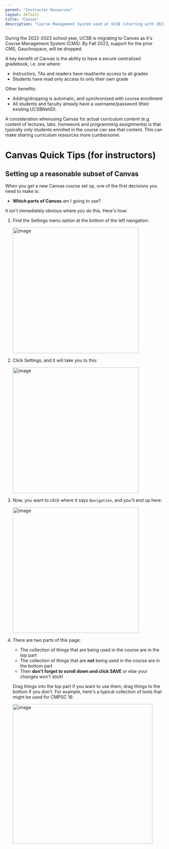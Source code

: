 ```yaml
---
parent: "Instructor Resources"
layout: default
title: "Canvas"
description: "Course Management System used at UCSB (starting with 2022-2023)"
---
```


During the 2022-2023 school year, UCSB is migrating to Canvas as it's 
Course Management System (CMS).  By Fall 2023, support for the prior CMS,
Gauchospace, will be dropped.

A key benefit of Canvas is the ability to have a secure centralized gradebook, i.e. one where:

* Instructors, TAs and readers have read/write access to all grades
* Students have read only access to only their own grade

Other benefits:

* Adding/dropping is automatic, and synchronized with course enrollment
* All students and faculty already have a username/password (their existing UCSBNetID).

A consideration whenusing Canvas for actual curriculum *content*  (e.g. content of lectures, labs, homework and programming
assignments) is that typically only students enrolled in the course can see that content.   This can make sharing curriculum resources more cumbersome.

# Canvas Quick Tips (for instructors)

## Setting up a reasonable subset of Canvas

When you get a new Canvas course set up, one of the first decisions you need to make is:

* **Which parts of Canvas** am I going to use?

It isn't immediately obvious where you do this.  Here's how:

1. Find the Settings menu option at the bottom of the left navigation:

   <img width="400" alt="image" src="https://user-images.githubusercontent.com/1119017/209006241-c4f1b1a0-bd08-4e62-8017-c7c9cc5f032b.png">
   
2. Click Settings, and it will take you to this:

   <img width="400" alt="image" src="https://user-images.githubusercontent.com/1119017/209006384-b7ebf585-7e68-4bbf-b6c3-ebeca9e029b5.png">
   
3. Now, you want to click where it says `Navigation`, and you'll end up here:

   <img width="400" alt="image" src="https://user-images.githubusercontent.com/1119017/209006434-72ade850-481d-4b99-ba13-ffa6738cb5ef.png">
 
4. There are two parts of this page:
   * The collection of things that are being used in the course are in the top part
   * The collection of things that are **not** being used in the course are in the bottom part
   * Then **don't forget to scroll down and click SAVE** or else your changes won't stick!
   
   Drag things into the top part if you want to use them; drag things to the bottom if you don't.  For example, here's a typical collection of tools
   that might be used for CMPSC 16:

   <img width="444" alt="image" src="https://user-images.githubusercontent.com/1119017/209007165-af948042-b42a-46bc-9eff-8e8e0ca7783a.png">
   
   

